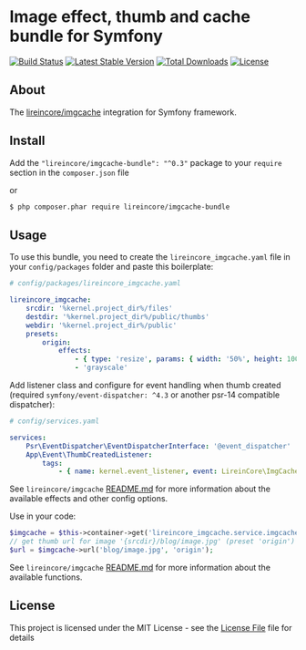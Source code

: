 # Image effect, thumb and cache bundle for Symfony

[![Build Status](https://secure.travis-ci.org/lireincore/LireinCoreImgCacheBundle.png?branch=master)](http://travis-ci.org/lireincore/LireinCoreImgCacheBundle)
[![Latest Stable Version](https://poser.pugx.org/lireincore/imgcache-bundle/v/stable)](https://packagist.org/packages/lireincore/imgcache-bundle)
[![Total Downloads](https://poser.pugx.org/lireincore/imgcache-bundle/downloads)](https://packagist.org/packages/lireincore/imgcache-bundle)
[![License](https://poser.pugx.org/lireincore/imgcache-bundle/license)](https://packagist.org/packages/lireincore/imgcache-bundle)

## About

The [lireincore/imgcache](https://github.com/lireincore/imgcache) integration for Symfony framework.

## Install

Add the `"lireincore/imgcache-bundle": "^0.3"` package to your `require` section in the `composer.json` file

or

``` bash
$ php composer.phar require lireincore/imgcache-bundle
```

## Usage

To use this bundle, you need to create the `lireincore_imgcache.yaml` file in your `config/packages` folder and paste this boilerplate:

```yaml
# config/packages/lireincore_imgcache.yaml

lireincore_imgcache:
    srcdir: '%kernel.project_dir%/files'
    destdir: '%kernel.project_dir%/public/thumbs'
    webdir: '%kernel.project_dir%/public'
    presets:
        origin:
            effects:
                - { type: 'resize', params: { width: '50%', height: 100 } }
                - 'grayscale'
```

Add listener class and configure for event handling when thumb created
(required `symfony/event-dispatcher: ^4.3` or another psr-14 compatible dispatcher):

```yaml
# config/services.yaml

services:
    Psr\EventDispatcher\EventDispatcherInterface: '@event_dispatcher'
    App\Event\ThumbCreatedListener:
        tags:
            - { name: kernel.event_listener, event: LireinCore\ImgCache\Event\ThumbCreatedEvent, method: onThumbCreated }
```

See `lireincore/imgcache` [README.md](https://github.com/lireincore/imgcache/blob/master/README.md) for more information about the available effects and other config options.

Use in your code:

```php
$imgcache = $this->container->get('lireincore_imgcache.service.imgcache');
// get thumb url for image '{srcdir}/blog/image.jpg' (preset 'origin')
$url = $imgcache->url('blog/image.jpg', 'origin');
```

See `lireincore/imgcache` [README.md](https://github.com/lireincore/imgcache/blob/master/README.md) for more information about the available functions.

## License

This project is licensed under the MIT License - see the [License File](LICENSE) file for details
